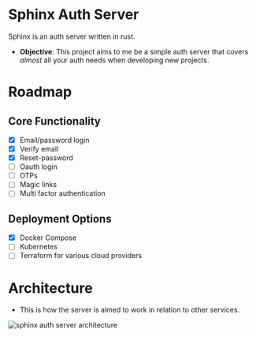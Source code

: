 

# Sphinx Auth Server

Sphinx is an auth server written in rust.

- **Objective**:
This project aims to me be a simple auth server that covers *almost* all 
your auth needs when developing new projects.

# Roadmap
## Core Functionality
- [X] Email/password login
- [X] Verify email
- [X] Reset-password 
- [ ] Oauth login
- [ ] OTPs
- [ ] Magic links
- [ ] Multi factor authentication

## Deployment Options
- [X] Docker Compose
- [ ] Kubernetes
- [ ] Terraform for various cloud providers

# Architecture
- This is how the server is aimed to work in relation to other services.

![sphinx auth server architecture](https://i.ibb.co/7r8rHSQ/image.png)

